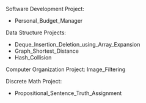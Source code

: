 Software Development Project:
- Personal_Budget_Manager

Data Structure Projects:
- Deque_Insertion_Deletion_using_Array_Expansion
- Graph_Shortest_Distance
- Hash_Collision

Computer Organization Project:
Image_Filtering

Discrete Math Project:
- Propositional_Sentence_Truth_Assignment
